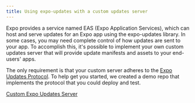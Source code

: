 ```yaml
---
title: Using expo-updates with a custom updates server
---
```


Expo provides a service named EAS (Expo Application Services), which can host and serve updates for an Expo app using the expo-updates library. In some cases, you may need complete control of how updates are sent to your app. To accomplish this, it's possible to implement your own custom updates server that will provide update manifests and assets to your end-users' apps.

The only requirement is that your custom server adheres to the [Expo Updates Protocol](https://github.com/expo/expo/pull/12461). To help get you started, we created a demo repo that implements the protocol that you could deploy and test.

[Custom Expo Updates Server](https://github.com/expo/custom-expo-updates-server)

